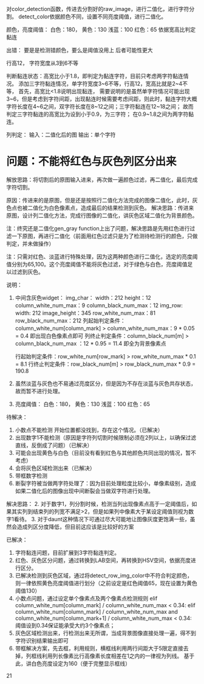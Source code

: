 对color_detection函数，传进去分割好的raw_image，进行二值化，进行字符分割。
detect_color依据颜色不同，设置不同亮度阈值，进行二值化。

颜色，亮度阈值： 白色：180，  黄色：130  浅蓝：100   红色：65
依据宽高比判定黏连


出错： 要是是检测错颜色，要么是阈值没用上  后者可能性更大

行高12， 字符宽度从3到6不等

判断黏连状态：高宽比小于1.8，即判定为黏连字符，目前只考虑两字符黏连情况。
添加三字符黏连情况，单字符宽度3~6不等，行高12，宽高比就是2~4不等，
首先，高宽比<1.8说明出现黏连，
需要说明的是虽然单字符情况可能出现3~6，但是考虑到字符间距，出现黏连时候需要考虑间距，则此时，黏连字符大概字符长度在4~6之间，双字符长度在8~12之间；三字符黏连在12~18之间；
故而判定三字符黏连的高宽比为设到小于0.9，为三字符；
在0.9~1.8之间为两字符黏连。


列判定：
输入：二值化后的图
输出：单个字符

# 问题：不能将红色与灰色列区分出来
解放思路：将切割后的原图输入进来，再次做一遍颜色过滤，再二值化，最后完成字符切割。

原因：传进来的是原图，但是还是按照行二值化方法完成的图像二值化，此时，灰色点也被二值化为白色像素点，造成最后的结果检测到灰色。
解决思路：传进来原图，设计列二值化方法，完成行图像的二值化，讲灰色区域二值化为背景颜色。

注：终究还是二值化gen_gray function上出了问题，解决思路是先用红色进行过滤一下原图，再进行二值化（前面用红色过滤只是为了检测待检测行的颜色，只做判定，并未做操作）

注：只需对红色、淡蓝进行特殊处理，因为这两种颜色进行二值化，选定的亮度阈值分别为65,100。这个亮度阈值不能将灰色过滤，对于绿色与白色，亮度阈值足以过滤到灰色。


说明：
1. 中间含灰色widget： 
	img_char：			width：212		height：12				column_white_num_max：9		column_black_num_max：12
	img_row:			width: 212		image_height：345		row_white_num_max：81		row_black_num_max：212
	列起始判定条件：column_white_num[column_mark] > column_white_num_max：9 * 0.05 = 0.4 即出现白色像素点即可
	列终止判定条件：column_black_num[m] > column_black_num_max ：12 * 0.95 = 11.4 即全为背景像素点
	
	行起始判定条件：row_white_num[row_mark] > row_white_num_max * 0.1 = 8.1 
	行终止判定条件：row_black_num[m] > row_black_num_max * 0.9 = 190.8
	
2. 虽然淡蓝与灰色也不易通过亮度区分，但是因为不存在淡蓝与灰色共存状态，故而暂不进行处理。	

3. 亮度阈值： 白色：180，  黄色：130  浅蓝：100   红色：65


待解决：
1. 小数点不能检测     开始位置都没找到，存在这个情况。（已解决）
2. 出现数字1不能检测（原因是字符列切割时候限制必须在2列以上，以确保过滤直线，反倒成了问题）（已解决）
3. 可能会出现黄色与白色（目前没有看到红色与其他颜色共同出现的情况，暂不考虑）
4. 会将灰色区域检测出来（已解决）
5. 带框数字检测
6. 断裂字符被当做两字符处理了：因为目前处理粒度比较小，单像素级别，造成如果二值化后的图像出现中间断裂会当做双字符进行处理。


解决思路：
2. 对于数字1，列分割时候，检测当列出现像素点高于一定阈值后，如果其实列到结束列的列宽不满足>2，但是如果列中像素大于某设定阈值则视为数字1看待。
3. 对于daunt这种情况下可通过尽大可能地让图像灰度更饱满一些，虽然会造成列区分度降低，但目前这应该是比较好的方案

已解决：
1. 字符黏连问题，目前扩展到3字符黏连判定。
2. 红色、灰色区分问题，通过转换到LAB空间，再转换到HSV空间，依据亮度进行区分。
3. 已解决检测到灰色区域，通过将detect_row_img_color中不符合判定颜色，则一律依照黄色亮度阈值进行划分（之前设定是红色阈值65，现在设置为黄色阈值130）
4. 小数点问题，通过设定单个像素点及两个像素点检测规则
    elif column_white_num[column_mark] / column_white_num_max < 0.34:
	elif column_white_num[column_mark] / column_white_num_max and column_white_num[column_mark+1] / column_white_num_max < 0.34:
	阈值设到0.34保证能承受大约3个像素点；
5. 灰色区域检测出来，行检测出来无所谓，当成背景图像直接处理一遍，得不到字符识别结果输出即可
6. 带框解决方案，先去框，利用规则，横框线利用两行间距大于5限定直接去掉，列框线利用列长像素比行高像素长度相差在1之内的一律视为列线。
   基于此，讲白色亮度设定为160（便于完整显示框线）
   
   
   
   

   
   

21 
   
	
